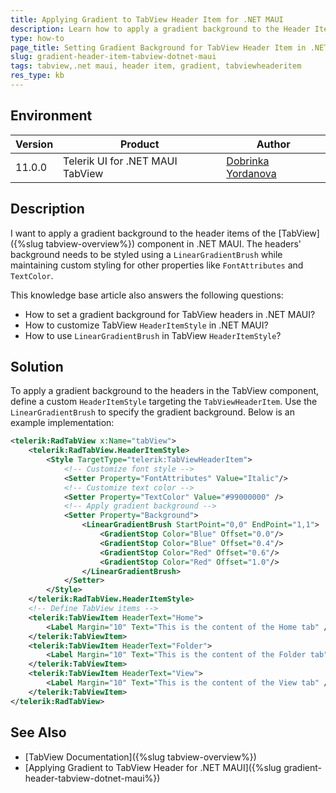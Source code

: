```yaml
---
title: Applying Gradient to TabView Header Item for .NET MAUI
description: Learn how to apply a gradient background to the Header Item of the TabView component in .NET MAUI.
type: how-to
page_title: Setting Gradient Background for TabView Header Item in .NET MAUI
slug: gradient-header-item-tabview-dotnet-maui
tags: tabview,.net maui, header item, gradient, tabviewheaderitem
res_type: kb
---
```


## Environment

| Version | Product | Author | 
| --- | --- | ---- | 
| 11.0.0 | Telerik UI for .NET MAUI TabView | [Dobrinka Yordanova](https://www.telerik.com/blogs/author/dobrinka-yordanova) |

## Description

I want to apply a gradient background to the header items of the [TabView]({%slug tabview-overview%}) component in .NET MAUI. The headers' background needs to be styled using a `LinearGradientBrush` while maintaining custom styling for other properties like `FontAttributes` and `TextColor`. 

This knowledge base article also answers the following questions:
- How to set a gradient background for TabView headers in .NET MAUI?
- How to customize TabView `HeaderItemStyle` in .NET MAUI?
- How to use `LinearGradientBrush` in TabView `HeaderItemStyle`?

## Solution

To apply a gradient background to the headers in the TabView component, define a custom `HeaderItemStyle` targeting the `TabViewHeaderItem`. Use the `LinearGradientBrush` to specify the gradient background. Below is an example implementation:

```xml
<telerik:RadTabView x:Name="tabView">
    <telerik:RadTabView.HeaderItemStyle>
        <Style TargetType="telerik:TabViewHeaderItem">
            <!-- Customize font style -->
            <Setter Property="FontAttributes" Value="Italic"/>
            <!-- Customize text color -->
            <Setter Property="TextColor" Value="#99000000" />
            <!-- Apply gradient background -->
            <Setter Property="Background">
                <LinearGradientBrush StartPoint="0,0" EndPoint="1,1">
                    <GradientStop Color="Blue" Offset="0.0"/>
                    <GradientStop Color="Blue" Offset="0.4"/>
                    <GradientStop Color="Red" Offset="0.6"/>
                    <GradientStop Color="Red" Offset="1.0"/>
                </LinearGradientBrush>
            </Setter>
        </Style>
    </telerik:RadTabView.HeaderItemStyle>
    <!-- Define TabView items -->
    <telerik:TabViewItem HeaderText="Home">
        <Label Margin="10" Text="This is the content of the Home tab" />
    </telerik:TabViewItem>
    <telerik:TabViewItem HeaderText="Folder">
        <Label Margin="10" Text="This is the content of the Folder tab" />
    </telerik:TabViewItem>
    <telerik:TabViewItem HeaderText="View">
        <Label Margin="10" Text="This is the content of the View tab" />
    </telerik:TabViewItem>
</telerik:RadTabView>
```

## See Also

- [TabView Documentation]({%slug tabview-overview%})
- [Applying Gradient to TabView Header for .NET MAUI]({%slug gradient-header-tabview-dotnet-maui%})